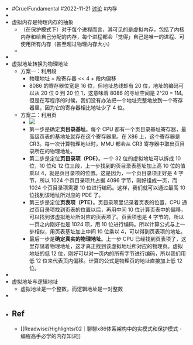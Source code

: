- #CruelFundamental #2022-11-21 [讨论](https://github.com/CYZH1307/CruelFundamental/tree/main/homework/202211/21) #内存
-
- 虚拟内存是物理内存的抽象
	- （在保护模式下）对于每个进程而言，其可见的是虚拟内存，包括了内核内存和给自己分配的内存，每个进程都会「觉得」自己是唯一的进程、可使用所有内存（甚至超过物理内存大小）
	-
-
- 虚拟地址转换为物理地址
	- 方案一：利用段
		- 物理地址 = 段寄存器 << 4 + 段内偏移
		- 8086 的寄存器位宽是 16 位，但地址总线却有 20 位，地址的编码可以从 20 位 0 到 20 位 1，这意味着 8086 的寻址空间是 2^20 = 1M。但是在写程序的时候，我们没有办法把一个地址完整地放到一个寄存器里，因为它的寄存器相比地址少了 4 位。
	- 方案二：利用页
		- ![](https://static001.geekbang.org/resource/image/9e/57/9eed9b0e3e7823c28d80c36e535e5d57.jpg?wh=2000x1266)
		- 第一步是确定**页目录基址**。每个 CPU 都有一个页目录基址寄存器，最高级页表的基地址就存在这个寄存器里。在 X86 上，这个寄存器是 CR3。每一次计算物理地址时，MMU 都会从 CR3 寄存器中取出页目录所在的物理地址。
		- 第二步是定位**页目录项（PDE）**。一个 32 位的虚拟地址可以拆成 10 位，10 位和 12 位三段，上一步找到的页目录表基址加上高 10 位的值乘以 4，就是页目录项的位置。这是因为，一个页目录项正好是 4 字节，所以 1024 个页目录项共占据 4096 字节，刚好组成一页，而 1024 个页目录项需要 10 位进行编码。这样，我们就可以通过最高 10 位找到该地址所对应的 PDE 了。
		- 第三步是定位**页表项（PTE）**。页目录项里记录着页表的位置，CPU 通过页目录项找到页表的位置以后，再用中间 10 位计算页表中的偏移，可以找到该虚拟地址所对应的页表项了。页表项也是 4 字节的，所以一页之内刚好也是 1024 项，用 10 位进行编码。所以计算公式与上一步相似，用页表基址加上中间 10 位乘以 4，可以得到页表项的地址。
		- 最后一步是**确定真实的物理地址**。上一步 CPU 已经找到页表项了，这里存储着物理地址，这才真正找到该虚拟地址所对应的物理页。虚拟地址的低 12 位，刚好可以对一页内的所有字节进行编码，所以我们用低 12 位来代表页内偏移。计算的公式是物理页的地址直接加上低 12 位。
-
- 虚拟地址与逻辑地址
	- 虚拟地址是一个整数，而逻辑地址是一对整数
-
- ## Ref
	- [[Readwise/Highlights/02｜聊聊x86体系架构中的实模式和保护模式 - 编程高手必学的内存知识]]